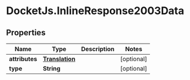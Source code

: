 # DocketJs.InlineResponse2003Data

## Properties

Name | Type | Description | Notes
------------ | ------------- | ------------- | -------------
**attributes** | [**Translation**](.md) |  | [optional] 
**type** | **String** |  | [optional] 


